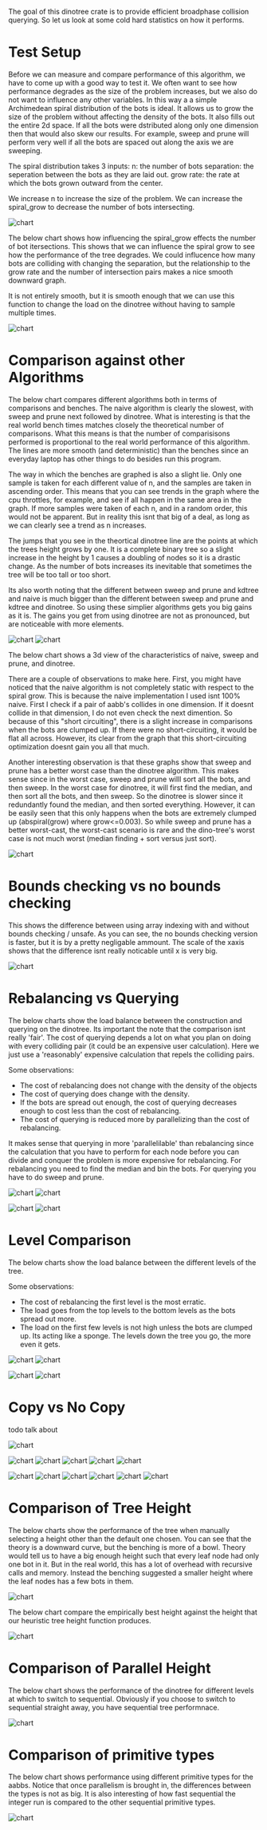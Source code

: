 The goal of this dinotree crate is to provide efficient broadphase collision querying. So let us look at some cold hard statistics on how it performs. 

# Test Setup

Before we can measure and compare performance of this algorithm, we have to come up with a good way to test it. We often want to see how performance degrades as the size of the problem increases, but we also do not want to influence any other variables. In this way a a simple Archimedean spiral distribution of the bots is ideal. It allows us to grow the size of the problem without affecting the density of the bots. It also fills out the entire 2d space. If all the bots were dstributed along only one dimension then that would also skew our results. For example, sweep and prune will perform very well if all the bots are spaced out along the axis we are sweeping.


The spiral distribution takes 3 inputs: 
n: the number of bots
separation: the seperation between the bots as they are laid out.
grow rate: the rate at which the bots grown outward from the center.

We increase n to increase the size of the problem.
We can increase the spiral_grow to decrease the number of bots intersecting.

![chart](./graphs/spiral_visualize.png)

The below chart shows how influencing the spiral_grow effects the number of bot itersections. This shows that we can influence the spiral grow to see how the performance of the tree degrades. We could influcence how many bots are colliding with changing the separation, but the relationship to the grow rate and the number of intersection pairs makes a nice smooth downward graph.

It is not entirely smooth, but it is smooth enough that we can use this function to change the load on the dinotree without having to sample multiple times.

![chart](./graphs/spiral_data.png)


# Comparison against other Algorithms

The below chart compares different algorithms both in terms of comparisons and benches. The naive algorithm is clearly the slowest, with sweep and prune next followed by dinotree. What is interesting is that the real world bench times matches closely the theoretical number of comparisons. What this means is that the number of comparisisons performed is proportional to the real world performance of this algorithm. The lines are more smooth (and deterministic) than the benches since an everyday laptop has other things to do besides run this program. 

The way in which the benches are graphed is also a slight lie. Only one sample is taken for each different value of n, and the samples are taken in ascending order. This means that you can see trends in the graph where the cpu throttles, for example, and see if all happen in the same area in the graph. If more samples were taken of each n, and in a random order, this would not be apparent. But in reality this isnt that big of a deal, as long as we can clearly see a trend as n increases.

The jumps that you see in the theortical dinotree line are the points at which the trees height grows by one. It is a complete binary tree so a slight increase in the height by 1 causes a doubling of nodes so it is a drastic change. As the number of bots increases its inevitable that sometimes the tree will be too tall or too short. 

Its also worth noting that the different between sweep and prune and kdtree and naive is much bigger than the different between sweep and prune and kdtree and dinotree. So using these simplier algorithms gets you big gains as it is. The gains you get from using dinotree are not as pronounced, but are noticeable with more elements.

![chart](./graphs/colfind_theory.png)
![chart](./graphs/colfind_bench.png)


The below chart shows a 3d view of the characteristics of naive, sweep and prune, and dinotree.

There are a couple of observations to make here. First, you might have noticed that the naive algorithm is not completely static with respect to the spiral grow. This is because the naive implementation I used isnt 100% naive. First I check if a pair of aabb's collides in one dimension. If it doesnt collide in that dimension, I do not even check the next dimention. So because of this "short circuiting", there is a slight increase in comparisons when the bots are clumped up. If there were no short-circuiting, it would be flat all across. However, its clear from the graph that this short-circuiting optimization doesnt gain you all that much.

Another interesting observation is that these graphs show that sweep and prune has a better worst case than the dinotree algorithm. This makes sense since in the worst case, sweep and prune willl sort all the bots, and then sweep. In the worst case for dinotree, it will first find the median, and then sort all the bots, and then sweep. So the dinotree is slower since it redundantly found the median, and then sorted everything. However, it can be easily seen that this only happens when the bots are extremely clumped up (abspiral(grow) where grow<=0.003). So while sweep and prune has a better worst-cast, the worst-cast scenario is rare and the dino-tree's worst case is not much worst (median finding + sort versus just sort). 

![chart](./graphs/3d_colfind_num_pairs.png)


# Bounds checking vs no bounds checking

This shows the difference between using array indexing with and without bounds checking / unsafe.
As you can see, the no bounds checking version is faster, but it is by a pretty negligable ammount.
The scale of the xaxis shows that the difference isnt really noticable until x is very big.

![chart](./graphs/checked_vs_unchecked_binning.png)


# Rebalancing vs Querying

The below charts show the load balance between the construction and querying on the dinotree.
Its important the note that the comparison isnt really 'fair'. The cost of querying depends a lot on
what you plan on doing with every colliding pair (it could be an expensive user calculation). Here we just use a 'reasonably' expensive calculation that repels the colliding pairs.

Some observations:
* The cost of rebalancing does not change with the density of the objects
* The cost of querying does change with the density.
* If the bots are spread out enough, the cost of querying decreases enough to cost less than the cost of rebalancing.
* The cost of querying is reduced more by parallelizing than the cost of rebalancing.
	
It makes sense that querying in more 'parallelilable' than rebalancing since the calculation that you have to perform for each node before you can divide and conquer the problem is more expensive for rebalancing. For rebalancing you need to find the median and bin the bots. For querying you have to do sweep and prune. 

![chart](./graphs/construction_vs_query_grow_theory.png)
![chart](./graphs/construction_vs_query_grow_bench.png)

![chart](./graphs/construction_vs_query_num_theory.png)
![chart](./graphs/construction_vs_query_num_bench.png)

# Level Comparison

The below charts show the load balance between the different levels of the tree.

Some observations:
* The cost of rebalancing the first level is the most erratic.
* The load goes from the top levels to the bottom levels as the bots spread out more.
* The load on the first few levels is not high unless the bots are clumped up. Its acting like a sponge. The levels down the tree you go, the more even it gets.

![chart](./graphs/level_analysis_theory_rebal.png)
![chart](./graphs/level_analysis_theory_query.png)

![chart](./graphs/level_analysis_bench_rebal.png)
![chart](./graphs/level_analysis_bench_query.png)

# Copy vs No Copy

todo talk about

![chart](./graphs/dinotree_direct_indirect_query_0.1_128_bytes.png)

![chart](./graphs/dinotree_direct_indirect_query_1_128_bytes.png)
![chart](./graphs/dinotree_direct_indirect_query_0.1_32_bytes.png)
![chart](./graphs/dinotree_direct_indirect_query_0.1_8_bytes.png)
![chart](./graphs/dinotree_direct_indirect_query_0.1_256_bytes.png)
![chart](./graphs/dinotree_direct_indirect_query_0.01_128_bytes.png)




![chart](./graphs/dinotree_direct_indirect_rebal_0.1_256_bytes.png)
![chart](./graphs/dinotree_direct_indirect_rebal_1_128_bytes.png)
![chart](./graphs/dinotree_direct_indirect_rebal_0.1_128_bytes.png)
![chart](./graphs/dinotree_direct_indirect_rebal_0.1_8_bytes.png)
![chart](./graphs/dinotree_direct_indirect_rebal_0.01_128_bytes.png)
![chart](./graphs/dinotree_direct_indirect_rebal_0.1_32_bytes.png)




# Comparison of Tree Height

The below charts show the performance of the tree when manually selecting a height other than the default one chosen.
You can see that the theory is a downward curve, but the benching is more of a bowl. Theory would tell us to have a big enough height such that every leaf node had only one bot in it. But in the real world, this has a lot of overhead with recursive calls and memory. Instead the benching suggested a smaller height where the leaf nodes has a few bots in them.

![chart](./graphs/height_heuristic.png)


The below chart compare the empirically best height against the height that our heuristic tree height function produces. 

![chart](./graphs/height_heuristic_vs_optimal.png)



# Comparison of Parallel Height

The below chart shows the performance of the dinotree for different levels at which to switch to sequential.
Obviously if you choose to switch to sequential straight away, you have sequential tree performnace.

![chart](./graphs/parallel_height_heuristic.png)

# Comparison of primitive types

The below chart shows performance using different primitive types for the aabbs. Notice that once parallelism is brought in, the differences between the types is not as big. It is also interesting of how fast sequential the integer run is compared to the other sequential primitive types.

![chart](./graphs/float_vs_integer.png)

